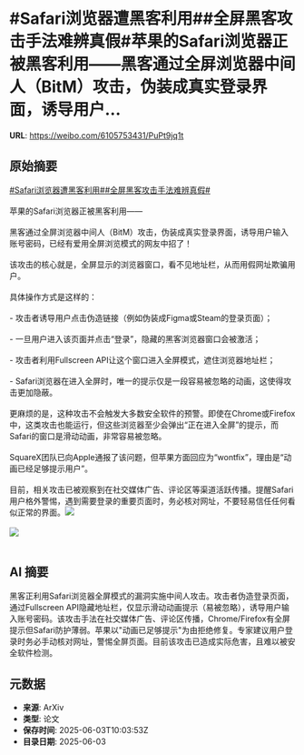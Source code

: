 # #Safari浏览器遭黑客利用##全屏黑客攻击手法难辨真假#苹果的Safari浏览器正被黑客利用——黑客通过全屏浏览器中间人（BitM）攻击，伪装成真实登录界面，诱导用户...

**URL**: https://weibo.com/6105753431/PuPt9jq1t

## 原始摘要

<a href="https://m.weibo.cn/search?containerid=231522type%3D1%26t%3D10%26q%3D%23Safari%E6%B5%8F%E8%A7%88%E5%99%A8%E9%81%AD%E9%BB%91%E5%AE%A2%E5%88%A9%E7%94%A8%23&amp;extparam=%23Safari%E6%B5%8F%E8%A7%88%E5%99%A8%E9%81%AD%E9%BB%91%E5%AE%A2%E5%88%A9%E7%94%A8%23" data-hide=""><span class="surl-text">#Safari浏览器遭黑客利用#</span></a><a href="https://m.weibo.cn/search?containerid=231522type%3D1%26t%3D10%26q%3D%23%E5%85%A8%E5%B1%8F%E9%BB%91%E5%AE%A2%E6%94%BB%E5%87%BB%E6%89%8B%E6%B3%95%E9%9A%BE%E8%BE%A8%E7%9C%9F%E5%81%87%23&amp;extparam=%23%E5%85%A8%E5%B1%8F%E9%BB%91%E5%AE%A2%E6%94%BB%E5%87%BB%E6%89%8B%E6%B3%95%E9%9A%BE%E8%BE%A8%E7%9C%9F%E5%81%87%23" data-hide=""><span class="surl-text">#全屏黑客攻击手法难辨真假#</span></a><br><br>苹果的Safari浏览器正被黑客利用——<br><br>黑客通过全屏浏览器中间人（BitM）攻击，伪装成真实登录界面，诱导用户输入账号密码，已经有爱用全屏浏览模式的网友中招了！<br><br>该攻击的核心就是，全屏显示的浏览器窗口，看不见地址栏，从而用假网址欺骗用户。<br><br>具体操作方式是这样的：<br><br>- 攻击者诱导用户点击伪造链接（例如伪装成Figma或Steam的登录页面）；<br><br>- 一旦用户进入该页面并点击“登录”，隐藏的黑客浏览器窗口会被激活；<br><br>- 攻击者利用Fullscreen API让这个窗口进入全屏模式，遮住浏览器地址栏；<br><br>- Safari浏览器在进入全屏时，唯一的提示仅是一段容易被忽略的动画，这使得攻击更加隐蔽。<br><br>更麻烦的是，这种攻击不会触发大多数安全软件的预警。即使在Chrome或Firefox中，这类攻击也能运行，但这些浏览器至少会弹出“正在进入全屏”的提示，而Safari的窗口是滑动动画，非常容易被忽略。<br><br>SquareX团队已向Apple通报了该问题，但苹果方面回应为“wontfix”，理由是“动画已经足够提示用户”。<br><br>目前，相关攻击已被观察到在社交媒体广告、评论区等渠道活跃传播。提醒Safari用户格外警惕，遇到需要登录的重要页面时，务必核对网址，不要轻易信任任何看似正常的界面。<img style="" src="https://tvax1.sinaimg.cn/large/006Fd7o3gy1i226q2yuwmj31ac0og13r.jpg" referrerpolicy="no-referrer"><br><br><img style="" src="https://tvax1.sinaimg.cn/large/006Fd7o3gy1i226q4m7htj30zk0b446i.jpg" referrerpolicy="no-referrer"><br><br>

## AI 摘要

黑客正利用Safari浏览器全屏模式的漏洞实施中间人攻击。攻击者伪造登录页面，通过Fullscreen API隐藏地址栏，仅显示滑动动画提示（易被忽略），诱导用户输入账号密码。该攻击手法在社交媒体广告、评论区传播，Chrome/Firefox有全屏提示但Safari防护薄弱。苹果以"动画已足够提示"为由拒绝修复。专家建议用户登录时务必手动核对网址，警惕全屏页面。目前该攻击已造成实际危害，且难以被安全软件检测。

## 元数据

- **来源**: ArXiv
- **类型**: 论文
- **保存时间**: 2025-06-03T10:03:53Z
- **目录日期**: 2025-06-03
